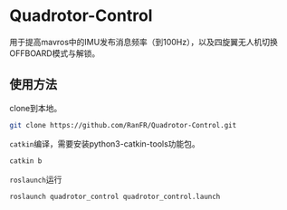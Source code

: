 # Quadrotor-Control

用于提高mavros中的IMU发布消息频率（到100Hz），以及四旋翼无人机切换OFFBOARD模式与解锁。

## 使用方法

clone到本地。

```bash
git clone https://github.com/RanFR/Quadrotor-Control.git
```

`catkin`编译，需要安装python3-catkin-tools功能包。

```bash
catkin b
```

`roslaunch`运行

```bash
roslaunch quadrotor_control quadrotor_control.launch
```
